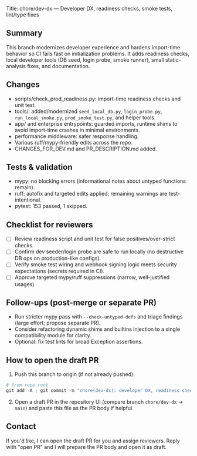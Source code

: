 Title: chore/dev-dx — Developer DX, readiness checks, smoke tests, lint/type fixes

Summary
-------
This branch modernizes developer experience and hardens import-time behavior so CI fails fast on initialization problems. It adds readiness checks, local developer tools (DB seed, login probe, smoke runner), small static-analysis fixes, and documentation.

Changes
-------
- scripts/check_prod_readiness.py: import-time readiness checks and unit test.
- tools/: added/modernized `seed_local_db.py`, `login_probe.py`, `run_local_smoke.py`, `prod_smoke_test.py`, and helper tools.
- app/ and enterprise entrypoints: guarded imports, runtime shims to avoid import-time crashes in minimal environments.
- performance middleware: safer response handling.
- Various ruff/mypy-friendly edits across the repo.
- CHANGES_FOR_DEV.md and PR_DESCRIPTION.md added.

Tests & validation
------------------
- mypy: no blocking errors (informational notes about untyped functions remain).
- ruff: autofix and targeted edits applied; remaining warnings are test-intentional.
- pytest: 153 passed, 1 skipped.

Checklist for reviewers
-----------------------
- [ ] Review readiness script and unit test for false positives/over-strict checks.
- [ ] Confirm dev seeder/login probe are safe to run locally (no destructive DB ops on production-like configs).
- [ ] Verify smoke test wiring and webhook signing logic meets security expectations (secrets required in CI).
- [ ] Approve targeted mypy/ruff suppressions (narrow, well-justified usages).

Follow-ups (post-merge or separate PR)
-------------------------------------
- Run stricter mypy pass with `--check-untyped-defs` and triage findings (large effort; propose separate PR).
- Consider refactoring dynamic shims and builtins injection to a single compatibility module for clarity.
- Optional: fix test lints for broad Exception assertions.

How to open the draft PR
------------------------
1. Push this branch to origin (if not already pushed):

```powershell
# from repo root
git add -A ; git commit -m "chore(dev-dx): developer DX, readiness checks, smoke tests, small typing/lint fixes" ; git push origin chore/dev-dx
```

2. Open a draft PR in the repository UI (compare branch `chore/dev-dx` -> `main`) and paste this file as the PR body if helpful.

Contact
-------
If you'd like, I can open the draft PR for you and assign reviewers. Reply with "open PR" and I will prepare the PR body and open it as draft.
